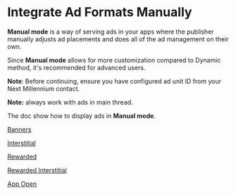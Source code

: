 # Integrate Ad Formats Manually

**Manual mode** is a way of serving ads in your apps where the publisher manually adjusts ad
placements and does all of the ad management on their own.

Since **Manual mode** allows for more customization compared to Dynamic method, it's recommended for
advanced users.

**Note**: Before continuing, ensure you have configured ad unit ID from your Next Millennium
contact.

**Note:** always work with ads in main thread.

The doc show how to display ads in **Manual mode**.

[Banners](https://github.com/nextmillenniummedia/next-sdk-android-example/blob/main/docs/manual/Banner.md)

[Interstitial](https://github.com/nextmillenniummedia/next-sdk-android-example/blob/main/docs/manual/Interstitial.md)

[Rewarded](https://github.com/nextmillenniummedia/next-sdk-android-example/blob/main/docs/manual/Rewarded.md)

[Rewarded Interstitial](https://github.com/nextmillenniummedia/next-sdk-android-example/blob/main/docs/manual/RewardedInterstitial.md)

[App Open](https://github.com/nextmillenniummedia/next-sdk-android-example/blob/main/docs/manual/AppOpen.md)

